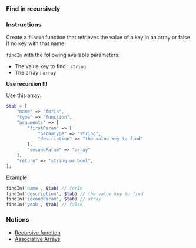 ### Find in recursively

### Instructions

Create a `findIn` function that retrieves the value of a key in an array or false if no key with that name.

`findIn` with the following available parameters:

- The value key to find : `string`
- The array : `array`

**Use recursion !!!**

Use this array:

```php
$tab = [
    "name" => "forIn",
    "type" => "function",
    "arguments" => [
        "firstParam" => [
            "paramType" => "string",
            "description" => "the value key to find"
        ],
        "secondParam" => "array"
    ],
    "return" => "string or bool",
];
```

Example :

```php
findIn('name', $tab) // forIn
findIn('description', $tab) // the value key to find
findIn('secondParam', $tab) // array
findIn('yeah', $tab) // false
```

### Notions

- [Recursive function](https://thisinterestsme.com/php-recursion-example/)
- [Associative Arrays](https://www.w3schools.com/php/php_arrays_associative.asp)